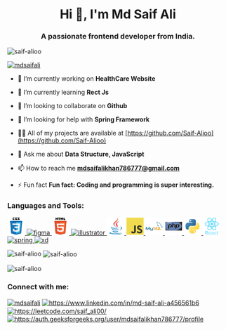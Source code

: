 <h1 align="center">Hi 👋, I'm Md Saif Ali</h1>
<h3 align="center">A passionate frontend developer from India.</h3>

<p align="left"> <img src="https://komarev.com/ghpvc/?username=saif-alioo&label=Profile%20views&color=0e75b6&style=flat" alt="saif-alioo" /> </p>

<p align="left"> <a href="https://twitter.com/mdsaifali" target="blank"><img src="https://img.shields.io/twitter/follow/mdsaifali?logo=twitter&style=for-the-badge" alt="mdsaifali" /></a> </p>

- 🔭 I’m currently working on **HealthCare Website**

- 🌱 I’m currently learning **Rect Js**

- 👯 I’m looking to collaborate on **Github**

- 🤝 I’m looking for help with **Spring Framework**

- 👨‍💻 All of my projects are available at [https://github.com/Saif-Alioo](https://github.com/Saif-Alioo)

- 💬 Ask me about **Data Structure, JavaScript**

- 📫 How to reach me **mdsaifalikhan786777@gmail.com**

- ⚡ Fun fact **Fun fact: Coding and programming is super interesting.**

<h3 align="left">Languages and Tools:</h3>
<p align="left"> <a href="https://www.w3schools.com/css/" target="_blank"> <img src="https://raw.githubusercontent.com/devicons/devicon/master/icons/css3/css3-original-wordmark.svg" alt="css3" width="40" height="40"/> </a> <a href="https://www.figma.com/" target="_blank"> <img src="https://www.vectorlogo.zone/logos/figma/figma-icon.svg" alt="figma" width="40" height="40"/> </a> <a href="https://www.w3.org/html/" target="_blank"> <img src="https://raw.githubusercontent.com/devicons/devicon/master/icons/html5/html5-original-wordmark.svg" alt="html5" width="40" height="40"/> </a> <a href="https://www.adobe.com/in/products/illustrator.html" target="_blank"> <img src="https://www.vectorlogo.zone/logos/adobe_illustrator/adobe_illustrator-icon.svg" alt="illustrator" width="40" height="40"/> </a> <a href="https://www.java.com" target="_blank"> <img src="https://raw.githubusercontent.com/devicons/devicon/master/icons/java/java-original.svg" alt="java" width="40" height="40"/> </a> <a href="https://developer.mozilla.org/en-US/docs/Web/JavaScript" target="_blank"> <img src="https://raw.githubusercontent.com/devicons/devicon/master/icons/javascript/javascript-original.svg" alt="javascript" width="40" height="40"/> </a> <a href="https://www.mysql.com/" target="_blank"> <img src="https://raw.githubusercontent.com/devicons/devicon/master/icons/mysql/mysql-original-wordmark.svg" alt="mysql" width="40" height="40"/> </a> <a href="https://www.php.net" target="_blank"> <img src="https://raw.githubusercontent.com/devicons/devicon/master/icons/php/php-original.svg" alt="php" width="40" height="40"/> </a> <a href="https://www.python.org" target="_blank"> <img src="https://raw.githubusercontent.com/devicons/devicon/master/icons/python/python-original.svg" alt="python" width="40" height="40"/> </a> <a href="https://reactjs.org/" target="_blank"> <img src="https://raw.githubusercontent.com/devicons/devicon/master/icons/react/react-original-wordmark.svg" alt="react" width="40" height="40"/> </a> <a href="https://spring.io/" target="_blank"> <img src="https://www.vectorlogo.zone/logos/springio/springio-icon.svg" alt="spring" width="40" height="40"/> </a> <a href="https://www.adobe.com/products/xd.html" target="_blank"> <img src="https://cdn.worldvectorlogo.com/logos/adobe-xd.svg" alt="xd" width="40" height="40"/> </a> </p>


<p><img align="left" src="https://github-readme-stats.vercel.app/api/top-langs?username=saif-alioo&show_icons=true&locale=en&layout=compact" alt="saif-alioo" /></p>

<p>&nbsp;<img align="center" src="https://github-readme-stats.vercel.app/api?username=saif-alioo&show_icons=true&locale=en" alt="saif-alioo" /></p>

<p><img align="center" src="https://github-readme-streak-stats.herokuapp.com/?user=saif-alioo&" alt="saif-alioo" /></p>

<h3 align="left">Connect with me:</h3>
<p align="left">
<a href="https://twitter.com/mdsaifali" target="blank"><img align="center" src="https://raw.githubusercontent.com/rahuldkjain/github-profile-readme-generator/master/src/images/icons/Social/twitter.svg" alt="mdsaifali" height="30" width="40" /></a>
<a href="https://linkedin.com/in/https://www.linkedin.com/in/md-saif-ali-a456561b6" target="blank"><img align="center" src="https://raw.githubusercontent.com/rahuldkjain/github-profile-readme-generator/master/src/images/icons/Social/linked-in-alt.svg" alt="https://www.linkedin.com/in/md-saif-ali-a456561b6" height="30" width="40" /></a>
<a href="https://www.leetcode.com/https://leetcode.com/saif_ali00/" target="blank"><img align="center" src="https://raw.githubusercontent.com/rahuldkjain/github-profile-readme-generator/master/src/images/icons/Social/leet-code.svg" alt="https://leetcode.com/saif_ali00/" height="30" width="40" /></a>
<a href="https://auth.geeksforgeeks.org/user/https://auth.geeksforgeeks.org/user/mdsaifalikhan786777/profile" target="blank"><img align="center" src="https://raw.githubusercontent.com/rahuldkjain/github-profile-readme-generator/master/src/images/icons/Social/geeks-for-geeks.svg" alt="https://auth.geeksforgeeks.org/user/mdsaifalikhan786777/profile" height="30" width="40" /></a>
</p>
